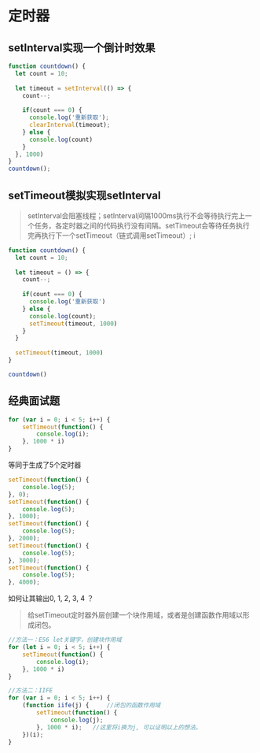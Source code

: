 # 定时器

## setInterval实现一个倒计时效果

```js
function countdown() {
  let count = 10;
  
  let timeout = setInterval(() => {
    count--;
    
    if(count === 0) {
      console.log('重新获取');
      clearInterval(timeout);
    } else {
      console.log(count)
    }
  }, 1000)
}
countdown();
```

## setTimeout模拟实现setInterval 

> setInterval会阻塞线程；setInterval间隔1000ms执行不会等待执行完上一个任务，各定时器之间的代码执行没有间隔。setTimeout会等待任务执行完再执行下一个setTimeout（链式调用setTimeout）;
i
```js
function countdown() {
  let count = 10;
  
  let timeout = () => {
  	count--;
    
    if(count === 0) {
      console.log('重新获取')
    } else {
      console.log(count);
      setTimeout(timeout, 1000)
    }
  }
  
  setTimeout(timeout, 1000)
}

countdown()
```

## 经典面试题

```js
for (var i = 0; i < 5; i++) {
    setTimeout(function() {
        console.log(i);
    }, 1000 * i)
}
```

等同于生成了5个定时器 

```js
setTimeout(function() {
    console.log(5);
}, 0);
setTimeout(function() {
    console.log(5);
}, 1000);
setTimeout(function() {
    console.log(5);
}, 2000);
setTimeout(function() {
    console.log(5);
}, 3000);
setTimeout(function() {
    console.log(5);
}, 4000);
```

如何让其输出0, 1, 2, 3, 4 ？
> 给setTimeout定时器外层创建一个块作用域，或者是创建函数作用域以形成闭包。

```js
//方法一：ES6 let关键字，创建块作用域
for (let i = 0; i < 5; i++) {
    setTimeout(function() {
        console.log(i);
    }, 1000 * i)
}

//方法二：IIFE
for (var i = 0; i < 5; i++) {
    (function iife(j) {     //闭包的函数作用域
        setTimeout(function() {
            console.log(j);
        }, 1000 * i);   //这里将i换为j, 可以证明以上的想法。
    })(i);
}
```
